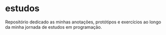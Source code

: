 # estudos
Repositório dedicado as minhas anotações, protótipos e exercícios ao longo da minha jornada de estudos em programação.   
